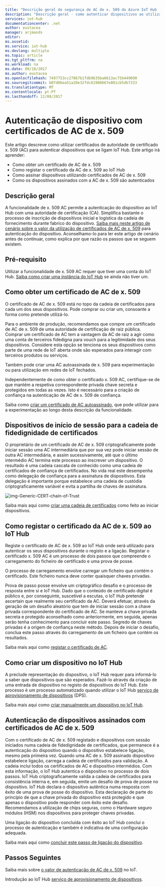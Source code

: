 ```yaml
---
title: "Descrição geral de segurança de AC de x. 509 do Azure IoT Hub | Microsoft Docs"
description: "Descrição geral - como autenticar dispositivos ao utilizar autoridades de certificação x. 509 do IoT Hub."
services: iot-hub
documentationcenter: .net
author: eustacea
manager: arjmands
editor: 
ms.assetid: 
ms.service: iot-hub
ms.devlang: multiple
ms.topic: article
ms.tgt_pltfrm: na
ms.workload: na
ms.date: 09/18/2017
ms.author: eustacea
ms.openlocfilehash: 7497753cc27867b1fdb9635ba6613ac75b449090
ms.sourcegitcommit: b07d06ea51a20e32fdc61980667e801cb5db7333
ms.translationtype: MT
ms.contentlocale: pt-PT
ms.lasthandoff: 12/08/2017
---
```

# <a name="device-authentication-using-x509-ca-certificates"></a>Autenticação de dispositivo com certificados de AC de x. 509

Este artigo descreve como utilizar certificados de autoridade de certificado x. 509 (AC) para autenticar dispositivos que se ligam IoT Hub.  Este artigo irá aprender:

* Como obter um certificado de AC de x. 509
* Como registar o certificado da AC de x. 509 ao IoT Hub
* Como assinar dispositivos utilizando certificados de AC de x. 509
* Como os dispositivos assinados com a AC de x. 509 são autenticados

## <a name="overview"></a>Descrição geral

A funcionalidade de x. 509 AC permite a autenticação do dispositivo ao IoT Hub com uma autoridade de certificação (CA). Simplifica bastante o processo de inscrição de dispositivos inicial e logística da cadeia de fornecimento durante fabrico do dispositivo. [Saiba mais neste artigo de cenário sobre o valor da utilização de certificados de AC de x. 509](iot-hub-x509ca-concept.md) para autenticação do dispositivo.  Aconselhamo-lo para ler este artigo de cenário antes de continuar, como explica por que razão os passos que se seguem existem.

## <a name="prerequisite"></a>Pré-requisito

Utilizar a funcionalidade de x. 509 AC requer que tiver uma conta do IoT Hub.  [Saiba como criar uma instância do IoT Hub](iot-hub-csharp-csharp-getstarted.md) se ainda não tiver um.

## <a name="how-to-get-an-x509-ca-certificate"></a>Como obter um certificado de AC de x. 509

O certificado de AC de x. 509 está no topo da cadeia de certificados para cada um dos seus dispositivos.  Pode comprar ou criar um, consoante a forma como pretende utilizá-lo.

Para o ambiente de produção, recomendamos que compre um certificado de AC de x. 509 de uma autoridade de certificação de raiz pública. Comprar um certificado de AC tem a vantagem da AC de raiz a agir como uma conta de terceiros fidedigna para vouch para a legitimidade dos seus dispositivos. Considere esta opção se tenciona os seus dispositivos como parte de uma rede de IoT aberta onde são esperados para interagir com terceiros produtos ou serviços.

Também pode criar uma AC autoassinada de x. 509 para experimentação ou para utilização em redes de IoT fechados.

Independentemente de como obter o certificado x. 509 AC, certifique-se de que mantém a respetiva correspondente privada chave secreta e protegidos em todas as vezes.  Isto é necessário para a criação de confiança na autenticação de AC de x. 509 de confiança. 

Saiba como [criar um certificado de AC autoassinado](iot-hub-security-x509-create-certificates.md#createcerts), que pode utilizar para a experimentação ao longo desta descrição da funcionalidade.

## <a name="sign-devices-into-the-certificate-chain-of-trust"></a>Dispositivos de início de sessão para a cadeia de fidedignidade de certificados

O proprietário de um certificado de AC de x. 509 criptograficamente pode iniciar sessão uma AC intermediária que por sua vez pode iniciar sessão de outra AC intermediária, e assim sucessivamente, até que o último intermédio AC termina este processo ao inscrever um dispositivo. O resultado é uma cadeia cascata de conhecido como uma cadeia de certificados de confiança de certificados. No vida real este desempenha como delegação de confiança para a assinatura de dispositivos. Esta delegação é importante porque estabelece uma cadeia de custódia criptograficamente variável e evita a partilha de chaves de assinatura.

![img-Generic-CERT-chain-of-Trust](./media/generic-cert-chain-of-trust.png)

Saiba mais aqui como [criar uma cadeia de certificados](iot-hub-security-x509-create-certificates.md#createcertchain) como feito ao iniciar dispositivos.

## <a name="how-to-register-the-x509-ca-certificate-to-iot-hub"></a>Como registar o certificado da AC de x. 509 ao IoT Hub

Registe o certificado de AC de x. 509 ao IoT Hub onde será utilizado para autenticar os seus dispositivos durante o registo e a ligação.  Registar o certificado x. 509 AC é um processo de dois passos que compreende o carregamento do ficheiro de certificado e uma prova de posse.

O processo de carregamento envolve carregar um ficheiro que contém o certificado.  Este ficheiro nunca deve conter quaisquer chaves privadas.

Prova de passo posse envolve um criptográfico desafio e o processo de resposta entre si e IoT Hub.  Dado que o conteúdo de certificado digital é público e, por conseguinte, suscetível a escutas, o IoT Hub pretende ascertain que realmente seu certificado da AC.  Deverá efetuar, através da geração de um desafio aleatório que tem de iniciar sessão com a chave privada correspondente do certificado de AC.  Se manteve a chave privada secreta e protegido aconselhado como anteriormente, em seguida, apenas serão tenha conhecimento para concluir este passo. Segredo de chaves privadas é a origem de confiança neste método.  Depois de iniciar o desafio, conclua este passo através do carregamento de um ficheiro que contém os resultados.

Saiba mais aqui como [registar o certificado de AC](iot-hub-security-x509-get-started.md#registercerts).

## <a name="how-to-create-a-device-on-iot-hub"></a>Como criar um dispositivo no IoT Hub

A preclude representação do dispositivo, o IoT Hub requer para informá-lo a saber que dispositivos que são esperados.  Fazê-lo através da criação de uma entrada de dispositivo no registo de dispositivos do IoT Hub.  Este processo é um processo automatizado quando utilizar o IoT Hub [serviço de aprovisionamento de dispositivos](https://azure.microsoft.com/en-us/blog/azure-iot-hub-device-provisioning-service-preview-automates-device-connection-configuration/) (DPS). 

Saiba mais aqui como [criar manualmente um dispositivo no IoT Hub](iot-hub-security-x509-get-started.md#createdevice).

## <a name="authenticating-devices-signed-with-x509-ca-certificates"></a>Autenticação de dispositivos assinados com certificados de AC de x. 509

Com o certificado de AC de x. 509 registado e dispositivos com sessão iniciados numa cadeia de fidedignidade de certificados, que permanece é a autenticação do dispositivo quando o dispositivo estabelece ligação, mesmo pela primeira vez.  Quando uma AC de x. 509 assinado dispositivo estabelece ligação, carrega a cadeia de certificados para validação. A cadeia inclui todos os certificados de AC e dispositivo intermédios.  Com esta informação, o IoT Hub autentica o dispositivo no processo de dois passos.  IoT Hub criptograficamente valida a cadeia de certificados para consistência interna e, em seguida, emite um desafio de prova de posse no dispositivo.  IoT Hub declara o dispositivo autêntica numa resposta com êxito de uma prova de posse do dispositivo.  Esta declaração de parte do princípio de que a chave privada do dispositivo está protegido e que apenas o dispositivo pode responder com êxito este desafio.  Recomendamos a utilização de chips seguras, como o Hardware seguro módulos (HSM) nos dispositivos para proteger chaves privadas.

Uma ligação do dispositivo concluída com êxito ao IoT Hub conclui o processo de autenticação e também é indicativa de uma configuração adequada.

Saiba mais aqui como [concluir este passo de ligação do dispositivo](iot-hub-security-x509-get-started.md#authenticatedevice).

## <a name="next-steps"></a>Passos Seguintes

Saiba mais sobre [o valor de autenticação de AC de x. 509](iot-hub-x509ca-concept.md) no IoT.

Introdução ao IoT Hub [serviço de aprovisionamento de dispositivos](https://docs.microsoft.com/azure/iot-dps/).